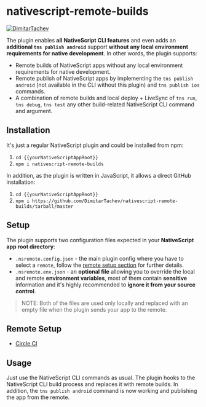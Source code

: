 # nativescript-remote-builds

[![DimitarTachev](https://circleci.com/gh/nativescript-remote-builds.svg?style=svg)](https://circleci.com/gh/DimitarTachev/nativescript-remote-builds/tree/master)

The plugin enables **all NativeScript CLI features** and even adds an **additional `tns publish android`** support **without any local environment requirements for native development**. In other words, the plugin supports:

* Remote builds of NativeScript apps without any local environment requirements for native development.
* Remote publish of NativeScript apps by implementing the `tns publish android` (not available in the CLI without this plugin) and `tns publish ios` commands.
* A combination of remote builds and local deploy + LiveSync of `tns run`, `tns debug`, `tns test` any other build-related NativeScript CLI command and argument.

## Installation

It's just a regular NativeScript plugin and could be installed from npm:
1) `cd {{yourNativeScriptAppRoot}}`
2) `npm i nativescript-remote-builds`

In addition, as the plugin is written in JavaScript, it allows a direct GitHub installation:
1) `cd {{yourNativeScriptAppRoot}}`
2) `npm i https://github.com/DimitarTachev/nativescript-remote-builds/tarball/master`

## Setup

The plugin supports two configuration files expected in your **NativeScript app root directory**:

* `.nsremote.config.json` - the main plugin config where you have to select a `remote`, follow the [remote setup section](#remote-setup) for further details.
* `.nsremote.env.json` - an **optional file** allowing you to override the local and remote **environment variables**, most of them contain **sensitive** information and it's highly recommended to **ignore it from your source control**. 

> NOTE: Both of the files are used only locally and replaced with an empty file when the plugin sends your app to the remote.

## Remote Setup

* [Circle CI](docs/CIRCLECI.md)

## Usage

Just use the NativeScript CLI commands as usual. The plugin hooks to the NativeScript CLI build process and replaces it with remote builds. In addition, the `tns publish android` command is now working and publishing the app from the remote.